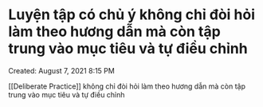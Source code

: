 # Luyện tập có chủ ý không chỉ đòi hỏi làm theo hương dẫn mà còn tập trung vào mục tiêu và tự điều chỉnh

Created: August 7, 2021 8:15 PM

[[Deliberate Practice]] không chỉ đòi hỏi làm theo hương dẫn mà còn tập trung vào mục tiêu và tự điều chỉnh